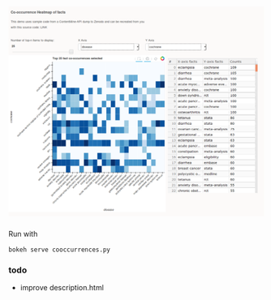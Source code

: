 ![factheatmap screenshot](interactive-screenshot.png)


###

Run with
```
bokeh serve cooccurrences.py
```

### todo

* improve description.html
